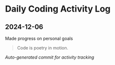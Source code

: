 # Daily Coding Activity Log

## 2024-12-06

Made progress on personal goals

> Code is poetry in motion.

*Auto-generated commit for activity tracking*
